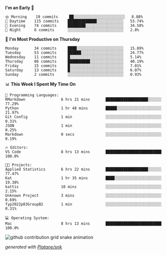 <!--START_SECTION:waka-->
**I'm an Early 🐤** 

```text
🌞 Morning    19 commits     ██░░░░░░░░░░░░░░░░░░░░░░░   8.88% 
🌆 Daytime    115 commits    █████████████░░░░░░░░░░░░   53.74% 
🌃 Evening    74 commits     ████████░░░░░░░░░░░░░░░░░   34.58% 
🌙 Night      6 commits      ░░░░░░░░░░░░░░░░░░░░░░░░░   2.8%

```
📅 **I'm Most Productive on Thursday** 

```text
Monday       34 commits     ████░░░░░░░░░░░░░░░░░░░░░   15.89% 
Tuesday      53 commits     ██████░░░░░░░░░░░░░░░░░░░   24.77% 
Wednesday    11 commits     █░░░░░░░░░░░░░░░░░░░░░░░░   5.14% 
Thursday     86 commits     ██████████░░░░░░░░░░░░░░░   40.19% 
Friday       15 commits     █░░░░░░░░░░░░░░░░░░░░░░░░   7.01% 
Saturday     13 commits     █░░░░░░░░░░░░░░░░░░░░░░░░   6.07% 
Sunday       2 commits      ░░░░░░░░░░░░░░░░░░░░░░░░░   0.93%

```


📊 **This Week I Spent My Time On** 

```text
💬 Programming Languages: 
RMarkdown                6 hrs 21 mins       ███████████████████░░░░░░   77.29% 
Python                   1 hr 48 mins        █████░░░░░░░░░░░░░░░░░░░░   21.97% 
Git Config               1 min               ░░░░░░░░░░░░░░░░░░░░░░░░░   0.31% 
JSON                     1 min               ░░░░░░░░░░░░░░░░░░░░░░░░░   0.25% 
Markdown                 0 secs              ░░░░░░░░░░░░░░░░░░░░░░░░░   0.19%

🔥 Editors: 
VS Code                  8 hrs 13 mins       █████████████████████████   100.0%

🐱‍💻 Projects: 
Applied Statistics       6 hrs 22 mins       ███████████████████░░░░░░   77.47% 
Kat                      1 hr 35 mins        ████░░░░░░░░░░░░░░░░░░░░░   19.38% 
kattis                   10 mins             ░░░░░░░░░░░░░░░░░░░░░░░░░   2.15% 
Unknown Project          3 mins              ░░░░░░░░░░░░░░░░░░░░░░░░░   0.69% 
fyp2022p03GroupB2        1 min               ░░░░░░░░░░░░░░░░░░░░░░░░░   0.31%

💻 Operating System: 
Mac                      8 hrs 13 mins       █████████████████████████   100.0%

```


<!--END_SECTION:waka-->


<!--Snake Game-->
![github contribution grid snake animation](https://raw.githubusercontent.com/viggo-gascou/viggo-gascou/output/github-contribution-grid-snake.svg)

_generated with [Platane/snk](https://github.com/Platane/snk)_
<!--Snake Game-->

